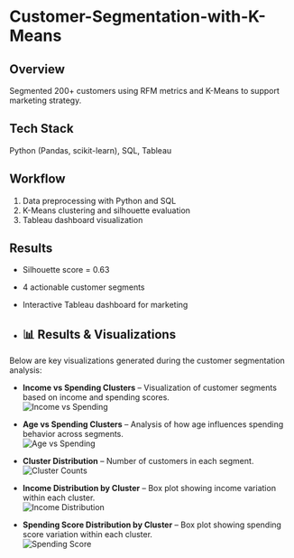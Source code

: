 # Customer-Segmentation-with-K-Means
##  Overview
Segmented 200+ customers using RFM metrics and K-Means to support marketing strategy.

## Tech Stack
Python (Pandas, scikit-learn), SQL, Tableau

## Workflow
1. Data preprocessing with Python and SQL
2. K-Means clustering and silhouette evaluation
3. Tableau dashboard visualization

##  Results
- Silhouette score = 0.63
- 4 actionable customer segments
- Interactive Tableau dashboard for marketing

- ## 📊 Results & Visualizations

Below are key visualizations generated during the customer segmentation analysis:

- **Income vs Spending Clusters** – Visualization of customer segments based on income and spending scores.  
  ![Income vs Spending](reports/income_vs_spending.png)

- **Age vs Spending Clusters** – Analysis of how age influences spending behavior across segments.  
  ![Age vs Spending](reports/age_vs_spending.png)

- **Cluster Distribution** – Number of customers in each segment.  
  ![Cluster Counts](reports/cluster_counts.png)

- **Income Distribution by Cluster** – Box plot showing income variation within each cluster.  
  ![Income Distribution](reports/income_distribution.png)

- **Spending Score Distribution by Cluster** – Box plot showing spending score variation within each cluster.  
  ![Spending Score](reports/spending_score_distribution.png)

